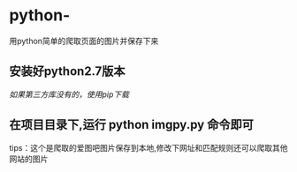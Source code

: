 # python-
用python简单的爬取页面的图片并保存下来
## 安装好python2.7版本
*如果第三方库没有的，使用pip下载*
## 在项目目录下,运行 python imgpy.py 命令即可

tips：这个是爬取的爱图吧图片保存到本地,修改下网址和匹配规则还可以爬取其他网站的图片
